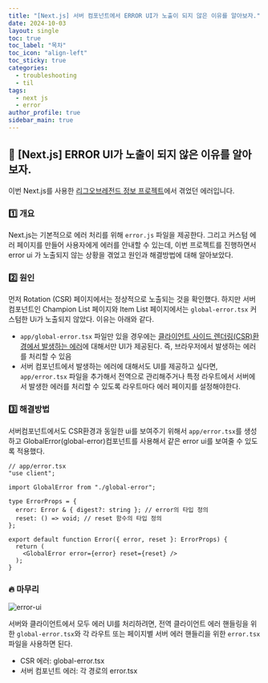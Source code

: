 ```yaml
---
title: "[Next.js] 서버 컴포넌트에서 ERROR UI가 노출이 되지 않은 이유를 알아보자."
date: 2024-10-03
layout: single
toc: true
toc_label: "목차"
toc_icon: "align-left"
toc_sticky: true
categories:
  - troubleshooting
  - til
tags:
  - next js
  - error
author_profile: true
sidebar_main: true
---
```


## :ledger: [Next.js] ERROR UI가 노출이 되지 않은 이유를 알아보자.
이번 Next.js를 사용한 [리그오브레전드 정보 프로젝트](https://rarrit.github.io/mini/til/next-lol06/)에서 겪었던 에러입니다.

### :one: 개요
Next.js는 기본적으로 에러 처리를 위해 `error.js` 파일을 제공한다. 그리고 커스텀 에러 페이지를 만들어 사용자에게 에러를 안내할 수 있는데, 이번 프로젝트를 진행하면서 error ui 가 노출되지 않는 상황을 겪었고 원인과 해결방법에 대해 알아보았다.

### :two: 원인
먼저 Rotation (CSR) 페이지에서는 정상적으로 노출되는 것을 확인했다. 하지만 서버 컴포넌트인 Champion List 페이지와 Item List 페이지에서는 `global-error.tsx` 커스텀한 Ui가 노출되지 않았다. 이유는 아래와 같다.

- `app/global-error.tsx` 파일만 있을 경우에는 <u>클라이언트 사이드 렌더링(CSR)환경에서 발생하는 에러</u>에 대해서만 UI가 제공된다. 즉, 브라우저에서 발생하는 에러를 처리할 수 있음
- 서버 컴포넌트에서 발생하는 에러에 대해서도 UI를 제공하고 싶다면, `app/error.tsx` 파일을 추가해서 전역으로 관리해주거나 특정 라우트에서 서버에서 발생한 에러를 처리할 수 있도록 라우트마다 에러 페이지를 설정해야한다.

### :three: 해결방법
서버컴포넌트에서도 CSR환경과 동일한 ui를 보여주기 위해서 `app/error.tsx`를 생성하고 GlobalError(global-error)컴포넌트를 사용해서 같은 error ui를 보여줄 수 있도록 적용했다.

```tsx
// app/error.tsx
"use client";

import GlobalError from "./global-error";

type ErrorProps = {
  error: Error & { digest?: string }; // error의 타입 정의
  reset: () => void; // reset 함수의 타입 정의
};

export default function Error({ error, reset }: ErrorProps) {
  return (
    <GlobalError error={error} reset={reset} />
  );
}
```

### :fire: 마무리

![error-ui](https://github.com/user-attachments/assets/59c13abf-1f4f-4b8d-a46a-eba58be59d56)

서버와 클라이언트에서 모두 에러 UI를 처리하려면, 전역 클라이언트 에러 핸들링을 위한 `global-error.tsx`와 각 라우트 또는 페이지별 서버 에러 핸들리을 위한 `error.tsx` 파일을 사용하면 된다.

- CSR 에러: global-error.tsx
- 서버 컴포넌트 에러: 각 경로의 error.tsx

